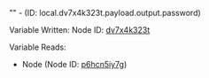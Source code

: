"" - (ID: local.dv7x4k323t.payload.output.password)

Variable Written:
Node ID: [dv7x4k323t](../nodes/dv7x4k323t.md)

Variable Reads:
* Node (Node ID: [p6hcn5iy7g](../nodes/p6hcn5iy7g.md))

